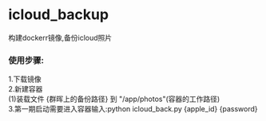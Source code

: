 # icloud_backup
构建dockerr镜像,备份icloud照片

### 使用步骤:  
1.下载镜像  
2.新建容器    
     (1)装载文件 {群晖上的备份路径} 到 "/app/photos"(容器的工作路径)  
3.第一期启动需要进入容器输入:python icloud_back.py {apple_id} {password}  
